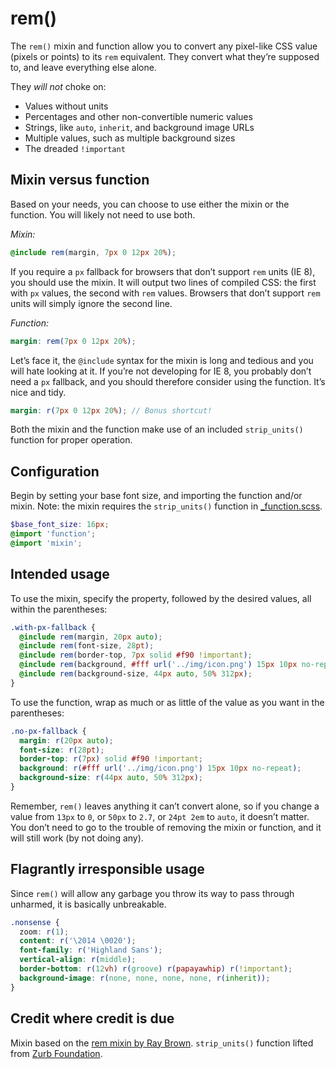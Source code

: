 # rem()

The `rem()` mixin and function allow you to convert any pixel-like CSS value (pixels or points) to its `rem` equivalent. They convert what they’re supposed to, and leave everything else alone.

They *will not* choke on:

- Values without units
- Percentages and other non-convertible numeric values
- Strings, like `auto`, `inherit`, and background image URLs
- Multiple values, such as multiple background sizes
- The dreaded `!important`


## Mixin versus function

Based on your needs, you can choose to use either the mixin or the function. You will likely not need to use both.

*Mixin:*

```scss
@include rem(margin, 7px 0 12px 20%);
```

If you require a `px` fallback for browsers that don’t support `rem` units (IE 8), you should use the mixin. It will output two lines of compiled CSS: the first with `px` values, the second with `rem` values. Browsers that don’t support `rem` units will simply ignore the second line.

*Function:*

```scss
margin: rem(7px 0 12px 20%);
```

Let’s face it, the `@include` syntax for the mixin is long and tedious and you will hate looking at it. If you’re not developing for IE 8, you probably don’t need a `px` fallback, and you should therefore consider using the function. It’s nice and tidy.

```scss
margin: r(7px 0 12px 20%); // Bonus shortcut!
```

Both the mixin and the function make use of an included `strip_units()` function for proper operation.


## Configuration

Begin by setting your base font size, and importing the function and/or mixin. Note: the mixin requires the `strip_units()` function in [_function.scss](scss/_function.scss).

```scss
$base_font_size: 16px;
@import 'function';
@import 'mixin';
```


## Intended usage

To use the mixin, specify the property, followed by the desired values, all within the parentheses:

```scss
.with-px-fallback {
  @include rem(margin, 20px auto);
  @include rem(font-size, 28pt);
  @include rem(border-top, 7px solid #f90 !important);
  @include rem(background, #fff url('../img/icon.png') 15px 10px no-repeat);
  @include rem(background-size, 44px auto, 50% 312px);
}
```

To use the function, wrap as much or as little of the value as you want in the parentheses:

```scss
.no-px-fallback {
  margin: r(20px auto);
  font-size: r(28pt);
  border-top: r(7px) solid #f90 !important;
  background: r(#fff url('../img/icon.png') 15px 10px no-repeat);
  background-size: r(44px auto, 50% 312px);
}
```

Remember, `rem()` leaves anything it can’t convert alone, so if you change a value from `13px` to `0`, or `50px` to `2.7`, or `24pt 2em` to `auto`, it doesn’t matter. You don’t need to go to the trouble of removing the mixin or function, and it will still work (by not doing any).


## Flagrantly irresponsible usage

Since `rem()` will allow any garbage you throw its way to pass through unharmed, it is basically unbreakable.

```scss
.nonsense {
  zoom: r(1);
  content: r('\2014 \0020');
  font-family: r('Highland Sans');
  vertical-align: r(middle);
  border-bottom: r(12vh) r(groove) r(papayawhip) r(!important);
  background-image: r(none, none, none, none, r(inherit));
}
```


## Credit where credit is due

Mixin based on the [rem mixin by Ray Brown](https://github.com/bitmanic/rem). `strip_units()` function lifted from [Zurb Foundation](https://github.com/zurb/foundation).
